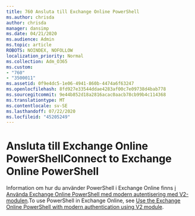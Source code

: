 ```yaml
---
title: 760 Ansluta till Exchange Online PowerShell
ms.author: chrisda
author: chrisda
manager: dansimp
ms.date: 04/21/2020
ms.audience: Admin
ms.topic: article
ROBOTS: NOINDEX, NOFOLLOW
localization_priority: Normal
ms.collection: Adm_O365
ms.custom:
- "760"
- "3500011"
ms.assetid: 0f9e4dc5-1e06-4941-860b-4474a6f63247
ms.openlocfilehash: 8fd927e33544ddae4283af00c7e09738d4bab778
ms.sourcegitcommit: 9e44b852d18a2816acac0aacb78cb99b4c114368
ms.translationtype: MT
ms.contentlocale: sv-SE
ms.lasthandoff: 07/22/2020
ms.locfileid: "45205249"
---
```

# <a name="connect-to-exchange-online-powershell"></a><span data-ttu-id="2d55b-102">Ansluta till Exchange Online PowerShell</span><span class="sxs-lookup"><span data-stu-id="2d55b-102">Connect to Exchange Online PowerShell</span></span>

<span data-ttu-id="2d55b-103">Information om hur du använder PowerShell i Exchange Online finns [i Använda Exchange Online PowerShell med modern autentisering med V2-modulen](https://aka.ms/exops-docs).</span><span class="sxs-lookup"><span data-stu-id="2d55b-103">To use PowerShell in Exchange Online, see [Use the Exchange Online PowerShell with modern authentication using V2 module](https://aka.ms/exops-docs).</span></span>
